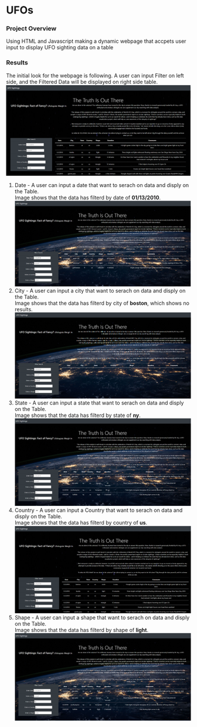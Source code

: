 # UFOs
### Project Overview
Using HTML and Javascript making a dynamic webpage that accpets user input to display UFO sighting data on a table

### Results
The initial look for the webpage is following. A user can input Filter on left side, and the Filtered Data will be displayed on right side table.\
![Initial Webpage Image](https://github.com/jamesmoonusa/UFOs/blob/main/images/initial_look.PNG)


1. Date - A user can input a date that want to serach on data and disply on the Table.\
Image shows that the data has filterd by date of **01/13/2010**.\
![Date Filtered](https://github.com/jamesmoonusa/UFOs/blob/main/images/date_filtered.PNG)
2. City - A user can input a city that want to serach on data and disply on the Table.\
Image shows that the data has filterd by city of **boston**, which shows no results.\
![City Filtered](https://github.com/jamesmoonusa/UFOs/blob/main/images/city_filtered.PNG)
4. State - A user can input a state that want to serach on data and disply on the Table.\
Image shows that the data has filterd by state of **ny**.\
![State Filtered](https://github.com/jamesmoonusa/UFOs/blob/main/images/state_filtered.PNG)
6. Country - A user can input a Country that want to serach on data and disply on the Table.\
Image shows that the data has filterd by country of **us**.\
![Country Filtered](https://github.com/jamesmoonusa/UFOs/blob/main/images/country_filtered.PNG)
8. Shape - A user can input a shape that want to serach on data and disply on the Table.\
Image shows that the data has filterd by shape of **light**.\
![Shape Filtered](https://github.com/jamesmoonusa/UFOs/blob/main/images/state_filtered.PNG)


